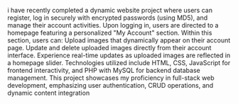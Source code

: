 i have recently completed a dynamic website project where users can register, log in securely with encrypted passwords (using MD5), 
and manage their account activities. Upon logging in, users are directed to a homepage featuring a personalized "My Account" section.
Within this section, users can:
Upload images that dynamically appear on their account page.
Update and delete uploaded images directly from their account interface.
Experience real-time updates as uploaded images are reflected in a homepage slider.
Technologies utilized include HTML, CSS, JavaScript for frontend interactivity, and PHP with MySQL for backend database management.
This project showcases my proficiency in full-stack web development, emphasizing user authentication, CRUD operations, and dynamic content integration
